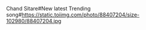 Chand Sitare#New latest Trending song#https://static.toiimg.com/photo/88407204/size-102980/88407204.jpg
